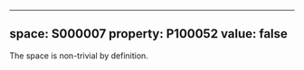   ---
  space: S000007
  property: P100052
  value: false
  ---
  
  The space is non-trivial by definition.
